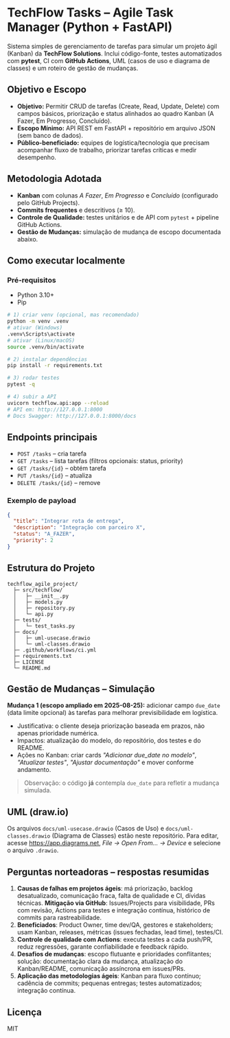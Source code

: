 # TechFlow Tasks – Agile Task Manager (Python + FastAPI)

Sistema simples de gerenciamento de tarefas para simular um projeto ágil (Kanban) da **TechFlow Solutions**.
Inclui código-fonte, testes automatizados com **pytest**, CI com **GitHub Actions**, UML (casos de uso e diagrama de classes) e um roteiro de gestão de mudanças.

## Objetivo e Escopo
- **Objetivo:** Permitir CRUD de tarefas (Create, Read, Update, Delete) com campos básicos, priorização e status alinhados ao quadro Kanban (A Fazer, Em Progresso, Concluído).
- **Escopo Mínimo:** API REST em FastAPI + repositório em arquivo JSON (sem banco de dados).
- **Público-beneficiado:** equipes de logística/tecnologia que precisam acompanhar fluxo de trabalho, priorizar tarefas críticas e medir desempenho.

## Metodologia Adotada
- **Kanban** com colunas *A Fazer*, *Em Progresso* e *Concluído* (configurado pelo GitHub Projects).
- **Commits frequentes** e descritivos (≥ 10).
- **Controle de Qualidade:** testes unitários e de API com `pytest` + pipeline GitHub Actions.
- **Gestão de Mudanças:** simulação de mudança de escopo documentada abaixo.

## Como executar localmente
### Pré‑requisitos
- Python 3.10+
- Pip

```bash
# 1) criar venv (opcional, mas recomendado)
python -m venv .venv
# ativar (Windows)
.venv\Scripts\activate
# ativar (Linux/macOS)
source .venv/bin/activate

# 2) instalar dependências
pip install -r requirements.txt

# 3) rodar testes
pytest -q

# 4) subir a API
uvicorn techflow.api:app --reload
# API em: http://127.0.0.1:8000
# Docs Swagger: http://127.0.0.1:8000/docs
```

## Endpoints principais
- `POST /tasks` – cria tarefa
- `GET /tasks` – lista tarefas (filtros opcionais: status, priority)
- `GET /tasks/{id}` – obtém tarefa
- `PUT /tasks/{id}` – atualiza
- `DELETE /tasks/{id}` – remove

### Exemplo de payload
```json
{
  "title": "Integrar rota de entrega",
  "description": "Integração com parceiro X",
  "status": "A_FAZER",
  "priority": 2
}
```

## Estrutura do Projeto
```
techflow_agile_project/
  ├─ src/techflow/
  │   ├─ __init__.py
  │   ├─ models.py
  │   ├─ repository.py
  │   └─ api.py
  ├─ tests/
  │   └─ test_tasks.py
  ├─ docs/
  │   ├─ uml-usecase.drawio
  │   └─ uml-classes.drawio
  ├─ .github/workflows/ci.yml
  ├─ requirements.txt
  ├─ LICENSE
  └─ README.md
```

## Gestão de Mudanças – Simulação
**Mudança 1 (escopo ampliado em 2025-08-25):** adicionar campo `due_date` (data limite opcional) às tarefas para melhorar previsibilidade em logística.
- Justificativa: o cliente deseja priorização baseada em prazos, não apenas prioridade numérica.
- Impactos: atualização do modelo, do repositório, dos testes e do README.
- Ações no Kanban: criar cards *"Adicionar due_date no modelo"*, *"Atualizar testes"*, *"Ajustar documentação"* e mover conforme andamento.

> Observação: o código **já** contempla `due_date` para refletir a mudança simulada.

## UML (draw.io)
Os arquivos `docs/uml-usecase.drawio` (Casos de Uso) e `docs/uml-classes.drawio` (Diagrama de Classes) estão neste repositório. Para editar, acesse https://app.diagrams.net, *File → Open From... → Device* e selecione o arquivo `.drawio`.

## Perguntas norteadoras – respostas resumidas
1) **Causas de falhas em projetos ágeis**: má priorização, backlog desatualizado, comunicação fraca, falta de qualidade e CI, dívidas técnicas. **Mitigação via GitHub**: Issues/Projects para visibilidade, PRs com revisão, Actions para testes e integração contínua, histórico de commits para rastreabilidade.
2) **Beneficiados**: Product Owner, time dev/QA, gestores e stakeholders; usam Kanban, releases, métricas (issues fechadas, lead time), testes/CI.
3) **Controle de qualidade com Actions**: executa testes a cada push/PR, reduz regressões, garante confiabilidade e feedback rápido.
4) **Desafios de mudanças**: escopo flutuante e prioridades conflitantes; solução: documentação clara da mudança, atualização do Kanban/README, comunicação assíncrona em issues/PRs.
5) **Aplicação das metodologias ágeis**: Kanban para fluxo contínuo; cadência de commits; pequenas entregas; testes automatizados; integração contínua.

## Licença
MIT
